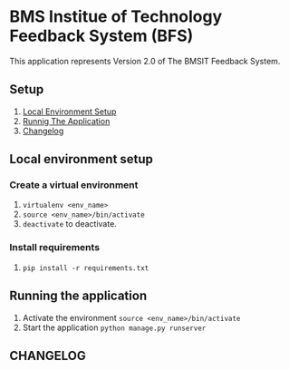# BMS Institue of Technology Feedback System (BFS)

This application represents Version 2.0 of The BMSIT Feedback System.

## Setup

1.  [Local Environment Setup](#local-environment-setup)
2.  [Runnig The Application](#running-the-application)
3.  [Changelog](#changelog)

## Local environment setup

### Create a virtual environment

1.  `virtualenv <env_name>`
2.  `source <env_name>/bin/activate`
3.  `deactivate` to deactivate.

### Install requirements

1.  `pip install -r requirements.txt`

## Running the application

1.  Activate the environment `source <env_name>/bin/activate`
2.  Start the application `python manage.py runserver`

## CHANGELOG
